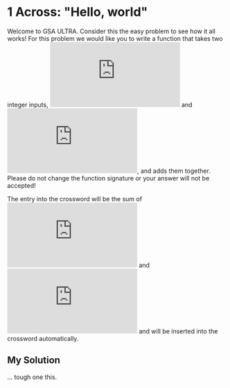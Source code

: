 # 1 Across: "Hello, world"

Welcome to GSA ULTRA. Consider this the easy problem to see how it all works! For this problem we would like you to write a function that takes two integer inputs, ![\inline a](http://latex.codecogs.com/svg.latex?%5Cinline%20a) and ![\inline b](http://latex.codecogs.com/svg.latex?%5Cinline%20b), and adds them together. Please do not change the function signature or your answer will not be accepted!

The entry into the crossword will be the sum of ![\inline 5432](http://latex.codecogs.com/svg.latex?%5Cinline%205432) and ![\inline 3333](http://latex.codecogs.com/svg.latex?%5Cinline%203333) and will be inserted into the crossword automatically.

## My Solution

... tough one this.
